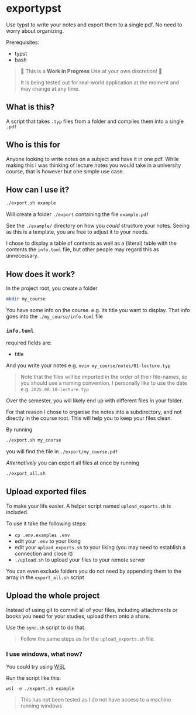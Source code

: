 # exportypst

Use typst to write your notes and export them to a single pdf. No need to worry about organizing.

Prerequisites:
- typst
- bash

> 🚧 This is a **Work in Progress** Use at your own discretion! 🚧
>
> It is being tested out for real-world application at the moment and may change at any time.

## What is this?

A script that takes `.typ` files from a folder and compiles them into a single `.pdf`

## Who is this for

Anyone looking to write notes on a subject and have it in one pdf.
While making this I was thinking of lecture notes you would take in a university course,
that is however but one simple use case.

## How can I use it?

```bash
./export.sh example
```

Will create a folder `./export` containing the file `example.pdf`

See the `./example/` directory on how you _could_ structure your notes.
Seeing as this is a template, you are free to adjust it to your needs.

I chose to display a table of contents as well as a (literal) table with the contents the `info.toml` file,
but other people may regard this as unnecessary.

## How does it work?

In the project root, you create a folder

```bash
mkdir my_course
```

You have some info on the course. e.g. its title you want to display.
That info goes into the `./my_course/info.toml` file

### `info.toml`

required fields are:
- title

And you write your notes e.g. `nvim my_course/notes/01-lecture.typ`
> Note that the files will be imported in the order of their file-names, so you should use a naming convention.
> I personally like to use the date e.g. `2025.08.10-lecture.typ`

Over the semester, you will likely end up with different files in your folder.

For that reason I chose to organise the notes into a subdirectory, and not directly in the course root.
This will help you to keep your files clean.

By running

```bash
./export.sh my_course
```

you will find the file in `./export/my_course.pdf`

*Alternatively* you can export all files at once by running

```bash
./export_all.sh
```

## Upload exported files

To make your life easier. A helper script named `upload_exports.sh` is included.

To use it take the following steps:
- `cp .env.examples .env`
- edit your `.env` to your liking
- edit your `upload_exports.sh` to your liking 
    (you may need to establish a connection and close it)
- `./upload.sh` to upload your files to your remote server

You can even exclude folders you do not need by appending them to the array in the `export_all.sh` script

## Upload the whole project

Instead of using git to commit all of your files, including attachments or books you need for your studies, upload them onto a share.

Use the `sync.sh` script to do that.

> Follow the same steps as for the `upload_exports.sh` file.

### I use windows, what now?

You could try using [WSL](https://learn.microsoft.com/en-us/windows/wsl/install)

Run the script like this:

```
wsl -e ./export.sh example
```

> This has not been tested as I do not have access to a machine running windows
